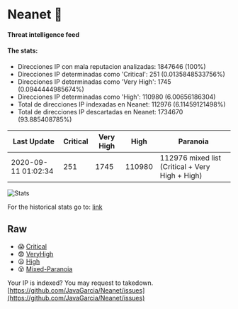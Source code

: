 # Neanet :hocho:
#### Threat intelligence feed
#### The stats:

- Direcciones IP con mala reputacion analizadas: 1847646 (100%)
- Direcciones IP determinadas como 'Critical':  251 (0.0135848533756%)
- Direcciones IP determinadas como 'Very High':  1745 (0.0944444985674%)
- Direcciones IP determinadas como 'High':  110980 (6.00656186304)
- Total de direcciones IP indexadas en Neanet:  112976 (6.11459121498%)
- Total de direcciones IP descartadas en Neanet:  1734670 (93.885408785%)

| Last Update | Critical | Very High | High | Paranoia |
| --- | --- | --- | --- | --- |
| 2020-09-11 01:02:34 | 251 | 1745 | 110980 | 112976 mixed list (Critical + Very High + High)|

![Stats](https://docs.google.com/spreadsheets/d/e/2PACX-1vSnaNMIXVabIpDJjufMlzH7poXnshF3mgd8Is1g9ytUEzVsP5my4Trn8f-xkoLLQ38xpL3HtmUexLo6/pubchart?oid=501124687&format=image)

For the historical stats go to: [link](/stats.csv)
## Raw
- :scream: [Critical](https://raw.githubusercontent.com/JavaGarcia/Neanet/master/blacklists/neanet_critical.txt)
- :fearful: [VeryHigh](https://raw.githubusercontent.com/JavaGarcia/Neanet/master/blacklists/neanet_veryHigh.txtt)
- :frowning: [High](https://raw.githubusercontent.com/JavaGarcia/Neanet/master/blacklists/neanet_high.txt)
- :dizzy_face: [Mixed-Paranoia](https://raw.githubusercontent.com/JavaGarcia/Neanet/master/blacklists/neanet_all.txt)


Your IP is indexed? You may request to takedown. [https://github.com/JavaGarcia/Neanet/issues](https://github.com/JavaGarcia/Neanet/issues)


























































































































































































































































































































































































































































































































































































































































































































